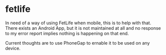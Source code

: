 # fetlife
In need of a way of using FetLife when mobile, this is to help with that. There exists an Android App, but it is not maintained at all and no response to my error report implies nothing is happening on that end.

Current thoughts are to use PhoneGap to ernable it to be used on any device.
